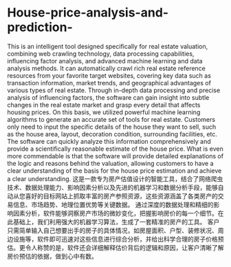 # House-price-analysis-and-prediction-
This is an intelligent tool designed specifically for real estate valuation, combining web crawling technology, data processing capabilities, influencing factor analysis, and advanced machine learning and data analysis methods. It can automatically crawl rich real estate reference resources from your favorite target websites, covering key data such as transaction information, market trends, and geographical advantages of various types of real estate.
Through in-depth data processing and precise analysis of influencing factors, the software can gain insight into subtle changes in the real estate market and grasp every detail that affects housing prices. On this basis, we utilized powerful machine learning algorithms to generate an accurate set of tools for real estate.
Customers only need to input the specific details of the house they want to sell, such as the house area, layout, decoration condition, surrounding facilities, etc. The software can quickly analyze this information comprehensively and provide a scientifically reasonable estimate of the house price. What is even more commendable is that the software will provide detailed explanations of the logic and reasons behind the valuation, allowing customers to have a clear understanding of the basis for the house price estimation and achieve a clear understanding.
这是一款专为房产估值设计的智能工具，结合了网络爬虫技术、数据处理能力、影响因素分析以及先进的机器学习和数据分析手段，能够自动从您喜好的目标网站上抓取丰富的房产参照资源，这些资源涵盖了各类房产的交易信息、市场趋势、地理位置优势等关键数据。
通过深度的数据处理和精细的影响因素分析，软件能够洞察房产市场的微妙变化，把握影响房价的每一个细节。在此基础上，我们利用强大的机器学习算法，生成了一套精准的房产的工具。
客户只需简单输入自己想要出手的房子的具体情况，如房屋面积、户型、装修状况、周边设施等，软件即可迅速对这些信息进行综合分析，并给出科学合理的房子价格预估。更令人称赞的是，软件还会详细解释估价背后的逻辑和原因，让客户清晰了解房价预估的依据，做到心中有数。

